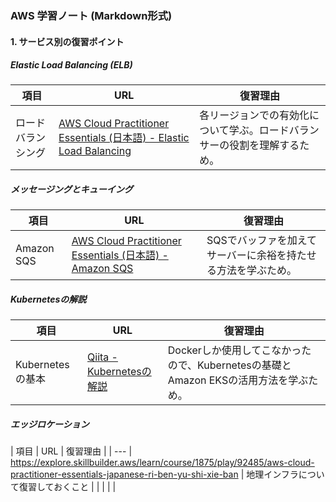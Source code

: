 ### AWS 学習ノート (Markdown形式)

#### 1. サービス別の復習ポイント

##### Elastic Load Balancing (ELB)

| 項目 | URL | 復習理由 |
| --- | --- | --- |
| ロードバランシング | [AWS Cloud Practitioner Essentials (日本語) - Elastic Load Balancing](https://explore.skillbuilder.aws/learn/course/1875/play/92485/aws-cloud-practitioner-essentials-japanese-ri-ben-yu-shi-xie-ban) | 各リージョンでの有効化について学ぶ。ロードバランサーの役割を理解するため。 |

##### メッセージングとキューイング

| 項目 | URL | 復習理由 |
| --- | --- | --- |
| Amazon SQS | [AWS Cloud Practitioner Essentials (日本語) - Amazon SQS](https://explore.skillbuilder.aws/learn/course/1875/play/92485/aws-cloud-practitioner-essentials-japanese-ri-ben-yu-shi-xie-ban) | SQSでバッファを加えてサーバーに余裕を持たせる方法を学ぶため。 |

##### Kubernetesの解説

| 項目 | URL | 復習理由 |
| --- | --- | --- |
| Kubernetesの基本 | [Qiita - Kubernetesの解説](https://qiita.com/MahoTakara/items/85096f8b2632c802ab22) | Dockerしか使用してこなかったので、Kubernetesの基礎とAmazon EKSの活用方法を学ぶため。 |

##### エッジロケーション

| 項目 | URL | 復習理由 |
| --- | https://explore.skillbuilder.aws/learn/course/1875/play/92485/aws-cloud-practitioner-essentials-japanese-ri-ben-yu-shi-xie-ban | 地理インフラについて復習しておくこと |
|  | []() |  |

<!--
##### テンプレート

| 項目 | URL | 復習理由 |
| --- | --- | --- |
| --- | [---](---) | --- |
-->

